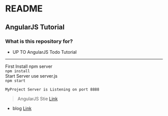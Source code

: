 # README #
## AngularJS Tutorial

### What is this repository for?

- UP TO AngularJS Todo Tutorial


---
First Install npm server   
`npm install`  
Start Server use server.js  
`npm start`  

`MyProject Server is Listening on port 8888`

> AngularJS Stie [Link](https://angularjs.org/)
* blog [Link](https://idkblogs.com/angular/11/Serve-angularJs-application-by-Node-server. "blog")

